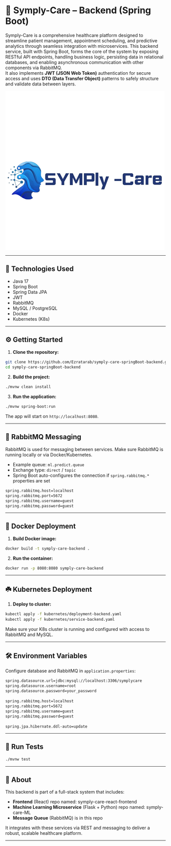 # 📆 Symply-Care – Backend (Spring Boot)

Symply-Care is a comprehensive healthcare platform designed to streamline patient management, appointment scheduling, and predictive analytics through seamless integration with microservices.
This backend service, built with Spring Boot, forms the core of the system by exposing RESTful API endpoints, handling business logic, persisting data in relational databases, and enabling asynchronous communication with other components via RabbitMQ.  
It also implements **JWT (JSON Web Token)** authentication for secure access and uses **DTO (Data Transfer Object)** patterns to safely structure and validate data between layers.

![logo](./symply_care_new.png)

---

## 🚀 Technologies Used

- Java 17
- Spring Boot
- Spring Data JPA
- JWT
- RabbitMQ
- MySQL / PostgreSQL
- Docker
- Kubernetes (K8s)

---

## ⚙️ Getting Started

1. **Clone the repository:**

```bash
git clone https://github.com/Ezratarab/symply-care-springBoot-backend.git
cd symply-care-springBoot-backend
```

2. **Build the project:**

```bash
./mvnw clean install
```

3. **Run the application:**

```bash
./mvnw spring-boot:run
```

The app will start on `http://localhost:8080`.

---

## 🐇 RabbitMQ Messaging

RabbitMQ is used for messaging between services. Make sure RabbitMQ is running locally or via Docker/Kubernetes.

- Example queue: `ml.predict.queue`
- Exchange type: `direct` / `topic`
- Spring Boot auto-configures the connection if `spring.rabbitmq.*` properties are set

```properties
spring.rabbitmq.host=localhost
spring.rabbitmq.port=5672
spring.rabbitmq.username=guest
spring.rabbitmq.password=guest
```

---

## 🐳 Docker Deployment

1. **Build Docker image:**

```bash
docker build -t symply-care-backend .
```

2. **Run the container:**

```bash
docker run -p 8080:8080 symply-care-backend
```

---

## ☘️ Kubernetes Deployment

1. **Deploy to cluster:**

```bash
kubectl apply -f kubernetes/deployment-backend.yaml
kubectl apply -f kubernetes/service-backend.yaml
```

Make sure your K8s cluster is running and configured with access to RabbitMQ and MySQL.

---

## 🛠️ Environment Variables

Configure database and RabbitMQ in `application.properties`:

```properties
spring.datasource.url=jdbc:mysql://localhost:3306/symplycare
spring.datasource.username=root
spring.datasource.password=your_password

spring.rabbitmq.host=localhost
spring.rabbitmq.port=5672
spring.rabbitmq.username=guest
spring.rabbitmq.password=guest

spring.jpa.hibernate.ddl-auto=update
```

---

## 🧪 Run Tests

```bash
./mvnw test
```

---

## 🧠 About

This backend is part of a full-stack system that includes:
- **Frontend** (React) repo named: symply-care-react-frontend
- **Machine Learning Microservice** (Flask + Python) repo named: symply-care-ML
- **Message Queue** (RabbitMQ) is in this repo

It integrates with these services via REST and messaging to deliver a robust, scalable healthcare platform.

---

